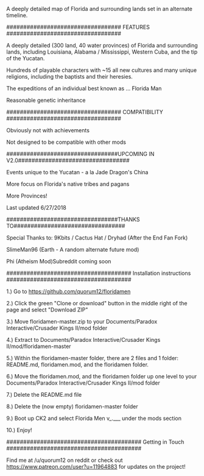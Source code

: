 A deeply detailed map of Florida and surrounding lands set in an alternate timeline.

##################################
FEATURES
##################################

A deeply detailed (300 land, 40 water provinces) of Florida and surrounding lands, including Louisiana, Alabama / Mississippi, Western Cuba, and the tip of the Yucatan.

Hundreds of playable characters with ~15 all new cultures and many unique religions, including the baptists and their heresies.

The expeditions of an individual best known as ... Florida Man

Reasonable genetic inheritance

##################################
COMPATIBILITY
##################################

Obviously not with achievements

Not designed to be compatible with other mods

#################################UPCOMING IN V2.0#################################

Events unique to the Yucatan - a la Jade Dragon's China

More focus on Florida's native tribes and pagans

More Provinces!

Last updated 6/27/2018

#################################THANKS TO#################################

Special Thanks to: 9Kbits / Cactus Hat / Dryhad (After the End Fan Fork)

SlimeMan96 (Earth - A random alternate future mod)

Phi (Atheism Mod)Subreddit coming soon

#####################################
Installation instructions
#####################################

1.)		Go to https://github.com/quorum12/floridamen

2.)		Click the green "Clone or download" button in the middle right of the page and select "Download ZIP"

3.)		Move floridamen-master.zip to your Documents/Paradox Interactive/Crusader Kings II/mod folder

4.)		Extract to Documents/Paradox Interactive/Crusader Kings II/mod/floridamen-master

5.)		Within the floridamen-master folder, there are 2 files and 1 folder:  README.md, floridamen.mod, and the floridamen folder.

6.)		Move the floridamen.mod, and the floridamen folder up one level to your  Documents/Paradox Interactive/Crusader Kings II/mod folder

7.)		Delete the README.md file

8.)		Delete the (now empty) floridamen-master folder

9.)		Boot up CK2 and select Florida Men v_.___ under the mods section

10.)	Enjoy!

########################################
Getting in Touch
########################################

Find me at /u/quorum12 on reddit or check out https://www.patreon.com/user?u=11964883 for updates on the project!

